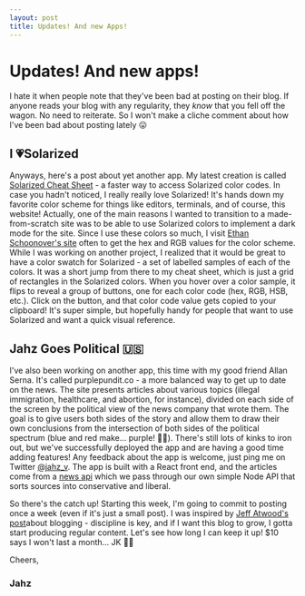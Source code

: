 ```yaml
---
layout: post
title: Updates! And new Apps!
---
```


# Updates! And new apps!

I hate it when people note that they've been bad at posting on their blog. If anyone reads your blog with any regularity, they _know_ that you fell off the wagon. No need to reiterate. So I won't make a cliche comment about how I've been bad about posting lately 😛

## I 💗Solarized

Anyways, here's a post about yet another app. My latest creation is called [Solarized Cheat Sheet](https://solarized-ref.glitch.me) - a faster way to access Solarized color codes. In case you hadn't noticed, I really really love Solarized! It's hands down my favorite color scheme for things like editors, terminals, and of course, this website! Actually, one of the main reasons I wanted to transition to a made-from-scratch site was to be able to use Solarized colors to implement a dark mode for the site. Since I use these colors so much, I visit [Ethan Schoonover's site](https://ethanschoonover.com/solarized/) often to get the hex and RGB values for the color scheme. While I was working on another project, I realized that it would be great to have a color swatch for Solarized - a set of labelled samples of each of the colors. It was a short jump from there to my cheat sheet, which is just a grid of rectangles in the Solarized colors. When you hover over a color sample, it flips to reveal a group of buttons, one for each color code (hex, RGB, HSB, etc.). Click on the button, and that color code value gets copied to your clipboard! It's super simple, but hopefully handy for people that want to use Solarized and want a quick visual reference.

## Jahz Goes Political 🇺🇸

I've also been working on another app, this time with my good friend Allan Serna. It's called purplepundit.co - a more balanced way to get up to date on the news. The site presents articles about various topics (illegal immigration, healthcare, and abortion, for instance), divided on each side of the screen by the political view of the news company that wrote them. The goal is to give users both sides of the story and allow them to draw their own conclusions from the intersection of both sides of the political spectrum (blue and red make... purple! 👾💜). There's still lots of kinks to iron out, but we've successfully deployed the app and are having a good time adding features! Any feedback about the app is welcome, just ping me on Twitter [@jahz_v](https://twitter.com/jahz_v). The app is built with a React front end, and the articles come from a [news api]() which we pass through our own simple Node API that sorts sources into conservative and liberal.

So there's the catch up! Starting this week, I'm going to commit to posting once a week (even if it's just a small post). I was inspired by [Jeff Atwood's post]()about blogging - discipline is key, and if I want this blog to grow, I gotta start producing regular content. Let's see how long I can keep it up! \$10 says I won't last a month... JK 🤪😎

Cheers,

### Jahz
